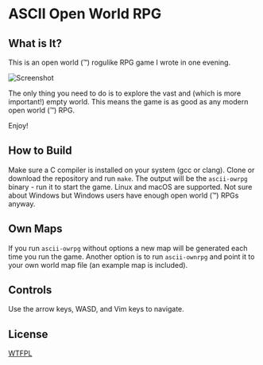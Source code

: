 # ASCII Open World RPG

## What is It?

This is an open world (™) rogulike RPG game I wrote in one evening.

![Screenshot](https://github.com/avli/ascii-owrpg/raw/master/images/screenshot.png)

The only thing you need to do is to explore the vast and (which is more important!) empty world. This means the game is as good as any modern open world (™) RPG.

Enjoy!

## How to Build

Make sure a C compiler is installed on your system (gcc or clang). Clone or download the repository and run ```make```. The output will be the `ascii-owrpg` binary - run it to start the game. Linux and macOS are supported. Not sure about Windows but Windows users have enough open world (™) RPGs anyway.

## Own Maps

If you run `ascii-owrpg` without options a new map will be generated each time you run the game. Another option is to run `ascii-ownrpg` and point it to your own world map file (an example map is included).

## Controls

Use the arrow keys, WASD, and Vim keys to navigate.

## License

[WTFPL](https://github.com/avli/ascii-owrpg/blob/master/LICENSE.txt)